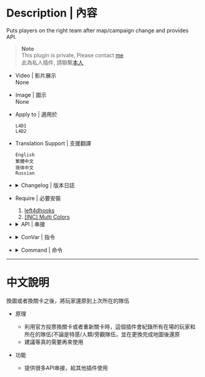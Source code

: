 # Description | 內容
Puts players on the right team after map/campaign change and provides API.

> __Note__ <br/>
This plugin is private, Please contact [me](https://github.com/fbef0102/Game-Private_Plugin#私人插件列表-private-plugins-list)<br/>
此為私人插件, 請聯繫[本人](https://github.com/fbef0102/Game-Private_Plugin#私人插件列表-private-plugins-list)

* Video | 影片展示
<br/>None

* Image | 圖示
<br/>None

* Apply to | 適用於
	```
	L4D1
	L4D2
	```

* Translation Support | 支援翻譯
	```
	English
	繁體中文
	简体中文
	Russian
	```

* <details><summary>Changelog | 版本日誌</summary>

	* v1.1h (2023-2-13)
		* Support Idle player, switch idle players to survivor team next time

	* v1.0h (2023-2-10)
		* Remake code, convert code to latest syntax
		* Fix warnings when compiling on SourceMod 1.11.
		* Individual plugin
		* Delete a convar

	* v1.0
	    * [Original Plugin by raziEiL](https://github.com/raziEiL/r2comp-standalone/blob/master/sourcemod/scripting/r2comp_unscramble.sp)
</details>

* Require | 必要安裝
	1. [left4dhooks](https://forums.alliedmods.net/showthread.php?t=321696)
	2. [[INC] Multi Colors](https://github.com/fbef0102/L4D1_2-Plugins/releases/tag/Multi-Colors)

* <details><summary>API | 串接</summary>

	```c++
	/**
	* @brief Called whenever unscramble process is completed.
	*
	* @noreturn
	*/
	forward void R2comp_OnUnscrambleEnd()

	/**
	* Force to store players team data.
	*
	* @noreturn
	*/
	native void R2comp_UnscrambleKeep()

	/**
	* Force to start unscramble process (Puts players on the right team).
	* @note To make unscramble process works you need call R2comp_UnscrambleKeep first.
	*
	* @noreturn
	*/
	native void R2comp_UnscrambleStart()

	/**
	* Force to abort unscramble process.
	*
	* @param fireOnUnscrambleEnd    Whether or not R2comp_OnUnscrambleEnd forward should be fired.
	*
	* @noreturn
	*/
	native void R2comp_AbortUnscramble(bool fireOnUnscrambleEnd = true)

	/**
	* Returns whether or not unscramble process is completed.
	*
	* @return			If true then unscramble is completed, false means unscramble is processing and team changes is locked.
	*/
	native bool R2comp_IsUnscrambled()
	```
</details>

* <details><summary>ConVar | 指令</summary>

	* cfg/sourcemod/l4d_team_unscramble.cfg.cfg
		```php
		// 0=Off, 1=Enables unscramble feature (Puts players on the right team after map/campaign change).
		rotoblin_allow_unscramble "1"

		// Maximum attempts to try to move player to the team he were.
		rotoblin_unscramble_attempts "3"

		// 0=Off, 1=Prints a notification to chat when unscramble is completed (lets spectators know when they can join a team).
		rotoblin_unscramble_notify "1"

		// 0=Off, 1=Prevents calling votes until unscramble completes.
		rotoblin_unscramble_novotes "1"

		// Unscramble max processing time after map changed. When the time expires the teams changes will be unlocked.
		rotoblin_unscramble_time "45"
		```
</details>

* <details><summary>Command | 命令</summary>

	* **Force to store players team data. (Adm required: ADMFLAG_ROOT)**
		```php
		sm_keepteams
		```

	* **Force to puts players on the right team. (Adm required: ADMFLAG_ROOT)**
		```php
		sm_unscramble_start
		```

	* **Aborts unscramble process. (Adm required: ADMFLAG_ROOT)**
		```php
		sm_unscramble_abort
		```
</details>

- - - -
# 中文說明
換圖或者換關卡之後，將玩家還原到上次所在的隊伍

* 原理
	* 利用官方投票換關卡或者重新關卡時，這個插件會紀錄所有在場的玩家和所在的隊伍(不論是特感/人類/旁觀隊伍，並在更換完成地圖後還原
	* 建議等真的需要再來使用

* 功能
	* 提供很多API串接，給其他插件使用
